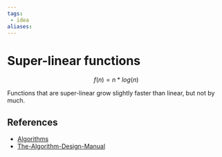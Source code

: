 ```yaml
---
tags:
 - idea
aliases:
---
```


# Super-linear functions

$$f(n)=n*log(n)$$

Functions that are super-linear grow slightly faster than linear, but not by much.

## References

- [Algorithms](Algorithms.md)
- [The-Algorithm-Design-Manual](The-Algorithm-Design-Manual.md)
